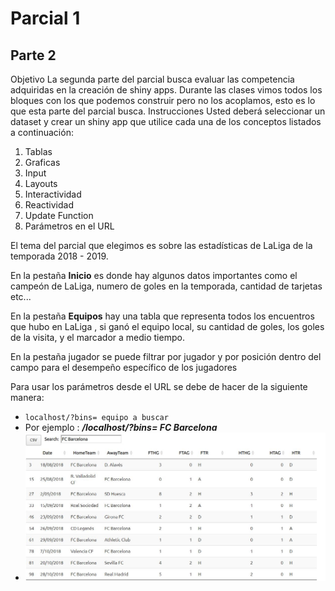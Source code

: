 
# Parcial 1
## Parte 2
Objetivo
La segunda parte del parcial busca evaluar las competencia adquiridas en la creación de shiny
apps. Durante las clases vimos todos los bloques con los que podemos construir pero no los
acoplamos, esto es lo que esta parte del parcial busca.
Instrucciones
Usted deberá seleccionar un dataset y crear un shiny app que utilice cada una de los conceptos
listados a continuación:
1. Tablas
2. Graficas
3. Input
4. Layouts
5. Interactividad
6. Reactividad
7. Update Function
8. Parámetros en el URL



El tema del parcial que elegimos es sobre las estadísticas de LaLiga de la temporada 2018 - 2019.

En la pestaña **Inicio** es donde hay algunos datos importantes como el campeón de LaLiga, numero de goles en la temporada, cantidad de tarjetas etc...

En la pestaña **Equipos** hay una tabla que representa todos los encuentros que hubo en LaLiga , si ganó el equipo local, su cantidad de goles, los goles de la visita, y el marcador a medio tiempo.

En la pestaña jugador se puede filtrar por jugador y por posición dentro del campo para el desempeño específico de los jugadores

Para usar los parámetros desde el URL se debe de hacer de la siguiente manera:
* ```localhost/?bins= equipo a buscar ``` 
* Por ejemplo : ***/localhost/?bins= FC Barcelona***
* ![Tabla](LaLigaStats2018_2019/screenshots/tabla.JPG)




